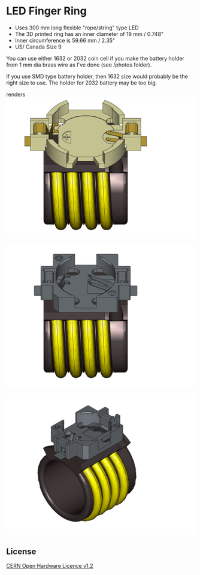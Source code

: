 # LED Finger Ring

- Uses 300 mm long flexible "rope/string" type LED
- The 3D printed ring has an inner diameter of 19 mm / 0.748"
- Inner circumference is 59.66 mm / 2.35"
- US/ Canada Size 9

You can use either 1632 or 2032 coin cell if you make the battery holder from 1 mm dia brass wire as I've done (see /photos folder).

If you use SMD type battery holder, then 1632 size would probably be the right size to use. The holder for 2032 battery may be too big.

renders
![Name Badge](https://github.com/wyolum/LED_Finger_Ring/blob/main/renders/LED_ring_v1_01.png)

![Name Badge](https://github.com/wyolum/LED_Finger_Ring/blob/main/renders/LED_ring_v1_02.png)

![Name Badge](https://github.com/wyolum/LED_Finger_Ring/blob/main/renders/LED_ring_v1_03.png)


License
-------
[CERN Open Hardware Licence v1.2 ]

[CERN Open Hardware Licence v1.2 ]:http://www.ohwr.org/attachments/2388/cern_ohl_v_1_2.txt

